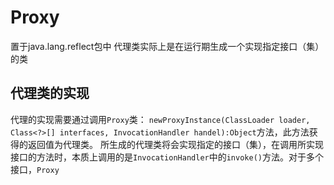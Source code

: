 # Proxy
置于java.lang.reflect包中
代理类实际上是在运行期生成一个实现指定接口（集）的类

## 代理类的实现
代理的实现需要通过调用`Proxy`类：
`newProxyInstance(ClassLoader loader, Class<?>[] interfaces, InvocationHandler handel):Object`方法，此方法获得的返回值为代理类。
所生成的代理类将会实现指定的接口（集），在调用所实现接口的方法时，本质上调用的是`InvocationHandler`中的`invoke()`方法。对于多个接口，`Proxy`